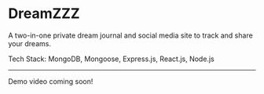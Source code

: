# DreamZZZ
A two-in-one private dream journal and social media site to track and share your dreams.

<div>
Tech Stack: MongoDB, Mongoose, Express.js, React.js, Node.js
</div>

---

Demo video coming soon!
